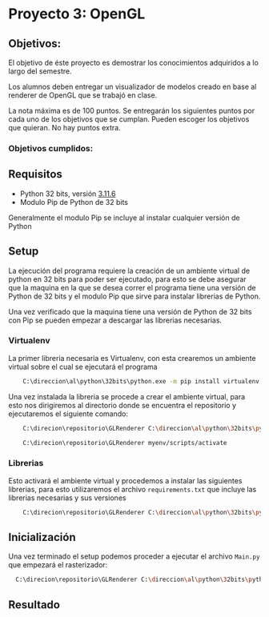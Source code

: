 # Proyecto 3: OpenGL
## Objetivos:

El objetivo de éste proyecto es demostrar los conocimientos adquiridos a lo largo del semestre.

Los alumnos deben entregar un visualizador de modelos creado en base al renderer de OpenGL que se trabajó en clase.

La nota máxima es de 100 puntos. Se entregarán los siguientes puntos por cada uno de los objetivos que se cumplan. Pueden escoger los objetivos que quieran. No hay puntos extra.

### Objetivos cumplidos:

## Requisitos
- Python 32 bits, versión [3.11.6](https://www.python.org/ftp/python/3.11.6/python-3.11.6.exe)
- Modulo Pip de Python de 32 bits

Generalmente el modulo Pip se incluye al instalar cualquier versión de Python

## Setup
La ejecución del programa requiere la creación de un ambiente virtual de python en 32 bits para poder ser ejecutado, para esto se debe asegurar que
la maquina en la que se desea correr el programa tiene una versión de Python de 32 bits y el modulo Pip que sirve para instalar librerias de Python.

Una vez verificado que la maquina tiene una versión de Python de 32 bits con Pip se pueden empezar a descargar las librerias necesarias.

### Virtualenv
La primer libreria necesaria es Virtualenv, con esta crearemos un ambiente virtual sobre el cual se ejecutará el programa
```bash
    C:\direccion\al\python\32bits\python.exe -m pip install virtualenv
  ```
Una vez instalada la libreria se procede a crear el ambiente virtual, para esto nos dirigiremos al directorio donde se encuentra el repositorio y ejecutaremos el siguiente comando:
```bash
    C:\direcion\repositorio\GLRenderer C:\direccion\al\python\32bits\python.exe -m virtualenv myenv
  ```
```bash
    C:\direcion\repositorio\GLRenderer myenv/scripts/activate
  ```
### Librerias
Esto activará el ambiente virtual y procedemos a instalar las siguientes librerias, para esto utilizaremos el archivo ```requirements.txt``` que incluye las librerias necesarias y sus versiones
```bash
    C:\direcion\repositorio\GLRenderer C:\direccion\al\python\32bits\python.exe -m pip install -r requirements.txt
  ```

## Inicialización
Una vez terminado el setup podemos proceder a ejecutar el archivo ```Main.py``` que empezará el rasterizador:
  ```bash
    C:\direcion\repositorio\GLRenderer C:\direccion\al\python\32bits\python.exe Main.py
  ```  

## Resultado

